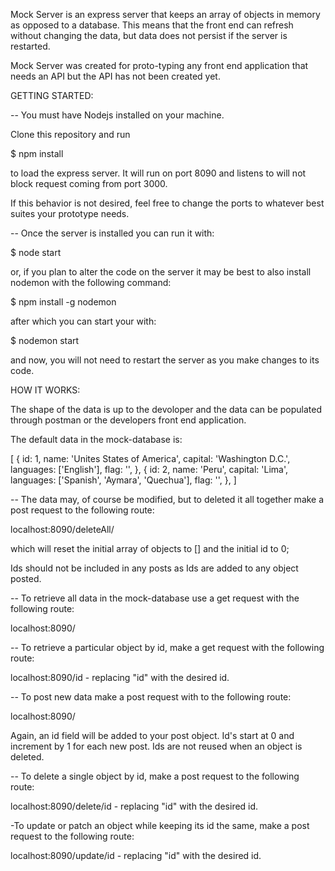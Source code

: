 Mock Server is an express server that keeps an array of objects in memory as opposed to a database. This means that the front end can refresh without changing the data, but data does not persist if the server is restarted.

Mock Server was created for proto-typing any front end application that needs  an API but the API has not been created yet.

GETTING STARTED:

-- You must have Nodejs installed on your machine.

Clone this repository and run

  $ npm install

to load the express server. It will run on port 8090 and listens to will not block request coming from port 3000.

If this behavior is not desired, feel free to change the ports to whatever best suites your prototype needs.

-- Once the server is installed you can run it with:

  $ node start
  
or, if you plan to alter the code on the server it may be best to also install nodemon with the following command:

  $ npm install -g nodemon
  
 after which you can start your with:
  
  $ nodemon start
  
 and now, you will not need to restart the server as you make changes to its code.

HOW IT WORKS:

The shape of the data is up to the devoloper and the data can be populated through postman or the developers front end application.

The default data in the mock-database is:

[
  {
    id: 1,
    name: 'Unites States of America',
    capital: 'Washington D.C.',
    languages: ['English'],
    flag: '',
  },
  {
    id: 2,
    name: 'Peru',
    capital: 'Lima',
    languages: ['Spanish', 'Aymara', 'Quechua'],
    flag: '',
  },
]

-- The data may, of course be modified, but to deleted it all together make a post request to the following route:

localhost:8090/deleteAll/

which will reset the initial array of objects to [] and the initial id to 0;

Ids should not be included in any posts as Ids are added to any object posted.

-- To retrieve all data in the mock-database use a get request with the following route:

localhost:8090/

-- To retrieve a particular object by id, make a get request with the following route:

localhost:8090/id - replacing "id" with the desired id.

-- To post new data make a post request with to the following route:

localhost:8090/

Again, an id field will be added to your post object. Id's start at 0 and increment by 1 for each new post. Ids are not reused when an object is deleted.

-- To delete a single object by id, make a post request to the following route:

localhost:8090/delete/id - replacing "id" with the desired id.

-To update or patch an object while keeping its id the same, make a post request to the following route:

localhost:8090/update/id - replacing "id" with the desired id.
